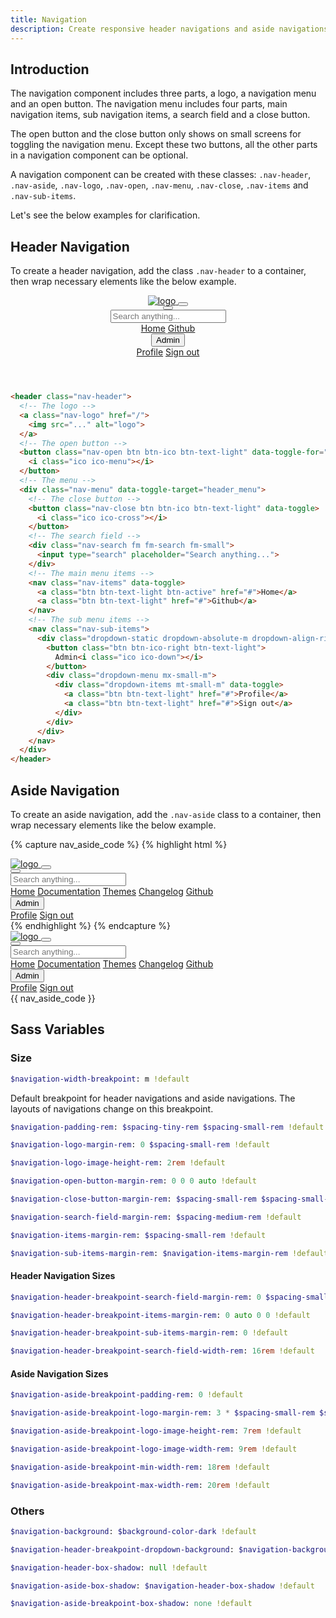 ```yaml
---
title: Navigation
description: Create responsive header navigations and aside navigations easily.
---
```


## Introduction

The navigation component includes three parts, a logo, a navigation menu
and an open button.
The navigation menu includes four parts, main navigation items,
sub navigation items, a search field and a close button.

The open button and the close button only shows on small screens
for toggling the navigation menu. Except these two buttons, all
the other parts in a navigation component can be optional.

A navigation component can be created with these classes:
`.nav-header`, `.nav-aside`, `.nav-logo`, `.nav-open`,
`.nav-menu`, `.nav-close`, `.nav-items` and `.nav-sub-items`.

Let's see the below examples for clarification.

## Header Navigation

To create a header navigation, add the class `.nav-header` to a container,
then wrap necessary elements like the below example.

<!-- markdownlint-disable -->
<header class="nav-header sti my-small zi-highest">
  <a class="nav-logo" data-turbolinks="false" href="#header-navigation">
    <img src="{{ '/assets/img/logo-text.svg' | relative_url }}" alt="logo">
  </a>
  <button class="nav-open btn btn-ico btn-text-light" data-toggle-for="header-menu">
    <i class="ico ico-menu"></i>
  </button>
  <div class="nav-menu" data-toggle-target="header-menu">
    <button class="nav-close btn btn-ico btn-text-light" data-toggle>
      <i class="ico ico-cross"></i>
    </button>
    <div class="nav-search fm fm-search fm-small">
      <input type="search" placeholder="Search anything...">
    </div>
    <nav class="nav-items" data-toggle>
      <a class="btn btn-text-light btn-active" data-turbolinks="false" href="#header-navigation">Home</a>
      <a class="btn btn-text-light" data-turbolinks="false" href="#header-navigation">Github</a>
    </nav>
    <nav class="nav-sub-items">
      <div class="dropdown-static dropdown-absolute-m dropdown-align-right">
        <button class="btn btn-ico-right btn-text-light">
          Admin<i class="ico ico-down"></i>
        </button>
        <div class="dropdown-menu mx-small-m">
          <div class="dropdown-items mt-small-m" data-toggle>
            <a class="btn btn-text-light" data-turbolinks="false" href="#header-navigation">Profile</a>
            <a class="btn btn-text-light" data-turbolinks="false" href="#header-navigation">Sign out</a>
          </div>
        </div>
      </div>
    </nav>
  </div>
</header>
<!-- markdownlint-enable -->

``` html
<header class="nav-header">
  <!-- The logo -->
  <a class="nav-logo" href="/">
    <img src="..." alt="logo">
  </a>
  <!-- The open button -->
  <button class="nav-open btn btn-ico btn-text-light" data-toggle-for="header_menu">
    <i class="ico ico-menu"></i>
  </button>
  <!-- The menu -->
  <div class="nav-menu" data-toggle-target="header_menu">
    <!-- The close button -->
    <button class="nav-close btn btn-ico btn-text-light" data-toggle>
      <i class="ico ico-cross"></i>
    </button>
    <!-- The search field -->
    <div class="nav-search fm fm-search fm-small">
      <input type="search" placeholder="Search anything...">
    </div>
    <!-- The main menu items -->
    <nav class="nav-items" data-toggle>
      <a class="btn btn-text-light btn-active" href="#">Home</a>
      <a class="btn btn-text-light" href="#">Github</a>
    </nav>
    <!-- The sub menu items -->
    <nav class="nav-sub-items">
      <div class="dropdown-static dropdown-absolute-m dropdown-align-right">
        <button class="btn btn-ico-right btn-text-light">
          Admin<i class="ico ico-down"></i>
        </button>
        <div class="dropdown-menu mx-small-m">
          <div class="dropdown-items mt-small-m" data-toggle>
            <a class="btn btn-text-light" href="#">Profile</a>
            <a class="btn btn-text-light" href="#">Sign out</a>
          </div>
        </div>
      </div>
    </nav>
  </div>
</header>
```

## Aside Navigation

To create an aside navigation, add the `.nav-aside` class to a container,
then wrap necessary elements like the below example.

<!-- markdownlint-disable -->
{% capture nav_aside_code %}
{% highlight html %}
<aside class="nav-aside">
  <!-- The logo -->
  <a class="nav-logo" href="/">
    <img src="..." alt="logo">
  </a>
  <!-- The open button -->
  <button class="nav-open btn btn-ico btn-text-light" data-toggle-for="aside-menu">
    <i class="ico ico-menu"></i>
  </button>
  <!-- The menu -->
  <div class="nav-menu" data-toggle-target="aside-menu">
    <!-- The close button -->
    <button class="nav-close btn btn-ico btn-text-light" data-toggle>
      <i class="ico ico-cross"></i>
    </button>
    <!-- The search filed -->
    <div class="nav-search fm fm-search fm-small">
      <input type="search" placeholder="Search anything...">
    </div>
    <!-- The main menu items -->
    <nav class="nav-items" data-toggle>
      <a class="btn btn-text-light btn-active" href="#">Home</a>
      <a class="btn btn-text-light" href="#">Documentation</a>
      <a class="btn btn-text-light" href="#">Themes</a>
      <a class="btn btn-text-light" href="#">Changelog</a>
      <a class="btn btn-text-light" href="#">Github</a>
    </nav>
    <!-- The sub menu items -->
    <nav class="nav-sub-items">
      <div class="dropdown-static">
        <button class="btn btn-ico-right btn-text-light" data-none-toggle>
          Admin<i class="ico ico-down"></i>
        </button>
        <div class="dropdown-menu">
          <div class="dropdown-items" data-toggle>
            <a class="btn btn-text-light" href="#">Profile</a>
            <a class="btn btn-text-light" href="#">Sign out</a>
          </div>
        </div>
      </div>
    </nav>
  </div>
</aside>
{% endhighlight %}
{% endcapture %}
<!-- markdownlint-enable -->

<!-- markdownlint-disable -->
<div class="d-block d-flex-m my-small">
  <aside class="nav-aside">
    <a class="nav-logo" data-turbolinks="false" href="#aside-navigation">
      <img src="{{ '/assets/img/logo-text.svg' | relative_url }}" alt="logo">
    </a>
    <button class="nav-open btn btn-ico btn-text-light" data-toggle-for="aside-menu">
      <i class="ico ico-menu"></i>
    </button>
    <div class="nav-menu" data-toggle-target="aside-menu">
      <button class="nav-close btn btn-ico btn-text-light" data-toggle>
        <i class="ico ico-cross"></i>
      </button>
      <div class="nav-search fm fm-search fm-small">
        <input type="search" placeholder="Search anything...">
      </div>
      <nav class="nav-items" data-toggle>
        <a class="btn btn-text-light btn-active" data-turbolinks="false" href="#aside-navigation">Home</a>
        <a class="btn btn-text-light" data-turbolinks="false" href="#aside-navigation">Documentation</a>
        <a class="btn btn-text-light" data-turbolinks="false" href="#aside-navigation">Themes</a>
        <a class="btn btn-text-light" data-turbolinks="false" href="#aside-navigation">Changelog</a>
        <a class="btn btn-text-light" data-turbolinks="false" href="#aside-navigation">Github</a>
      </nav>
      <nav class="nav-sub-items">
        <div class="dropdown-static">
          <button class="btn btn-ico-right btn-text-light" data-none-toggle>
            Admin<i class="ico ico-down"></i>
          </button>
          <div class="dropdown-menu">
            <div class="dropdown-items" data-toggle>
              <a class="btn btn-text-light" data-turbolinks="false" href="#aside-navigation">Profile</a>
              <a class="btn btn-text-light" data-turbolinks="false" href="#aside-navigation">Sign out</a>
            </div>
          </div>
        </div>
      </nav>
    </div>
  </aside>
  <div class="mt-small mt-none-m" style="min-width:0">{{ nav_aside_code }}</div>
</div>
<!-- markdownlint-enable -->

## Sass Variables

### Size

``` sass
$navigation-width-breakpoint: m !default
```

Default breakpoint for header navigations and aside navigations.
The layouts of navigations change on this breakpoint.

``` sass
$navigation-padding-rem: $spacing-tiny-rem $spacing-small-rem !default
```

``` sass
$navigation-logo-margin-rem: 0 $spacing-small-rem !default
```

``` sass
$navigation-logo-image-height-rem: 2rem !default
```

``` sass
$navigation-open-button-margin-rem: 0 0 0 auto !default
```

<!-- markdownlint-disable -->
``` sass
$navigation-close-button-margin-rem: $spacing-small-rem $spacing-small-rem 0 auto !default
```
<!-- markdownlint-enable -->

``` sass
$navigation-search-field-margin-rem: $spacing-medium-rem !default
```

``` sass
$navigation-items-margin-rem: $spacing-small-rem !default
```

``` sass
$navigation-sub-items-margin-rem: $navigation-items-margin-rem !default
```

#### Header Navigation Sizes

``` sass
$navigation-header-breakpoint-search-field-margin-rem: 0 $spacing-small-rem !default
```

``` sass
$navigation-header-breakpoint-items-margin-rem: 0 auto 0 0 !default
```

``` sass
$navigation-header-breakpoint-sub-items-margin-rem: 0 !default
```

``` sass
$navigation-header-breakpoint-search-field-width-rem: 16rem !default
```

#### Aside Navigation Sizes

``` sass
$navigation-aside-breakpoint-padding-rem: 0 !default
```

<!-- markdownlint-disable -->
``` sass
$navigation-aside-breakpoint-logo-margin-rem: 3 * $spacing-small-rem $spacing-medium-rem $spacing-small-rem !default
```
<!-- markdownlint-enable -->

``` sass
$navigation-aside-breakpoint-logo-image-height-rem: 7rem !default
```

``` sass
$navigation-aside-breakpoint-logo-image-width-rem: 9rem !default
```

``` sass
$navigation-aside-breakpoint-min-width-rem: 18rem !default
```

``` sass
$navigation-aside-breakpoint-max-width-rem: 20rem !default
```

### Others

``` sass
$navigation-background: $background-color-dark !default
```

``` sass
$navigation-header-breakpoint-dropdown-background: $navigation-background !default
```

``` sass
$navigation-header-box-shadow: null !default
```

``` sass
$navigation-aside-box-shadow: $navigation-header-box-shadow !default
```

``` sass
$navigation-aside-breakpoint-box-shadow: none !default
```